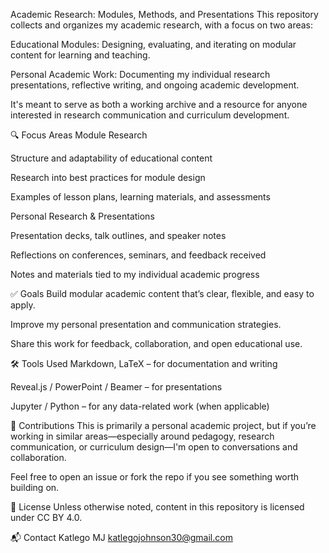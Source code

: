 Academic Research: Modules, Methods, and Presentations
This repository collects and organizes my academic research, with a focus on two areas:

Educational Modules: Designing, evaluating, and iterating on modular content for learning and teaching.

Personal Academic Work: Documenting my individual research presentations, reflective writing, and ongoing academic development.

It's meant to serve as both a working archive and a resource for anyone interested in research communication and curriculum development.

🔍 Focus Areas
Module Research

Structure and adaptability of educational content

Research into best practices for module design

Examples of lesson plans, learning materials, and assessments

Personal Research & Presentations

Presentation decks, talk outlines, and speaker notes

Reflections on conferences, seminars, and feedback received

Notes and materials tied to my individual academic progress

✅ Goals
Build modular academic content that’s clear, flexible, and easy to apply.

Improve my personal presentation and communication strategies.

Share this work for feedback, collaboration, and open educational use.

🛠 Tools Used
Markdown, LaTeX – for documentation and writing

Reveal.js / PowerPoint / Beamer – for presentations

Jupyter / Python – for any data-related work (when applicable)

🤝 Contributions
This is primarily a personal academic project, but if you’re working in similar areas—especially around pedagogy, research communication, or curriculum design—I'm open to conversations and collaboration.

Feel free to open an issue or fork the repo if you see something worth building on.

📜 License
Unless otherwise noted, content in this repository is licensed under CC BY 4.0.

📬 Contact
Katlego MJ
katlegojohnson30@gmail.com

